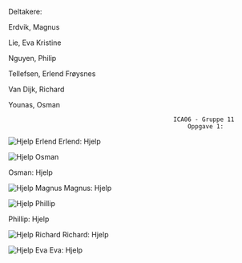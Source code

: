 Deltakere:

Erdvik, Magnus

Lie, Eva Kristine

Nguyen, Philip

Tellefsen, Erlend Frøysnes

Van Dijk, Richard

Younas, Osman



                                                  ICA06 - Gruppe 11
                                                      Oppgave 1:
                                                  
  
![](https://raw.github.com/IS-105-Gruppe11/ICA06/master/bilder/hjelpErlend.png "Hjelp Erlend")
Erlend: Hjelp


![](https://raw.github.com/IS-105-Gruppe11/ICA06/master/bilder/hjelpOsman.png "Hjelp Osman")

Osman: Hjelp


![](https://raw.github.com/IS-105-Gruppe11/ICA06/master/bilder/hjelpMagnus.png "Hjelp Magnus")
Magnus: Hjelp


![](https://raw.github.com/IS-105-Gruppe11/ICA06/master/bilder/hjelpPhillip.png "Hjelp Phillip")

Phillip: Hjelp


![](https://raw.github.com/IS-105-Gruppe11/ICA06/master/bilder/hjelpRichard.png "Hjelp Richard")
Richard: Hjelp


![](https://raw.github.com/IS-105-Gruppe11/ICA06/master/bilder/hjelpEva.png "Hjelp Eva")
Eva: Hjelp                                                
